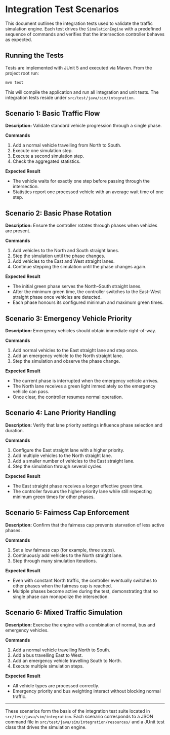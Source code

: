 # Integration Test Scenarios

This document outlines the integration tests used to validate the traffic simulation engine. Each test drives the `SimulationEngine` with a predefined sequence of commands and verifies that the intersection controller behaves as expected.

## Running the Tests

Tests are implemented with JUnit 5 and executed via Maven. From the project root run:

```bash
mvn test
```

This will compile the application and run all integration and unit tests. The integration tests reside under `src/test/java/sim/integration`.

## Scenario 1: Basic Traffic Flow
**Description:** Validate standard vehicle progression through a single phase.

**Commands**
1. Add a normal vehicle travelling from North to South.
2. Execute one simulation step.
3. Execute a second simulation step.
4. Check the aggregated statistics.

**Expected Result**
- The vehicle waits for exactly one step before passing through the intersection.
- Statistics report one processed vehicle with an average wait time of one step.

## Scenario 2: Basic Phase Rotation
**Description:** Ensure the controller rotates through phases when vehicles are present.

**Commands**
1. Add vehicles to the North and South straight lanes.
2. Step the simulation until the phase changes.
3. Add vehicles to the East and West straight lanes.
4. Continue stepping the simulation until the phase changes again.

**Expected Result**
- The initial green phase serves the North–South straight lanes.
- After the minimum green time, the controller switches to the East–West straight phase once vehicles are detected.
- Each phase honours its configured minimum and maximum green times.

## Scenario 3: Emergency Vehicle Priority
**Description:** Emergency vehicles should obtain immediate right-of-way.

**Commands**
1. Add normal vehicles to the East straight lane and step once.
2. Add an emergency vehicle to the North straight lane.
3. Step the simulation and observe the phase change.

**Expected Result**
- The current phase is interrupted when the emergency vehicle arrives.
- The North lane receives a green light immediately so the emergency vehicle can pass.
- Once clear, the controller resumes normal operation.

## Scenario 4: Lane Priority Handling
**Description:** Verify that lane priority settings influence phase selection and duration.

**Commands**
1. Configure the East straight lane with a higher priority.
2. Add multiple vehicles to the North straight lane.
3. Add a smaller number of vehicles to the East straight lane.
4. Step the simulation through several cycles.

**Expected Result**
- The East straight phase receives a longer effective green time.
- The controller favours the higher‑priority lane while still respecting minimum green times for other phases.

## Scenario 5: Fairness Cap Enforcement
**Description:** Confirm that the fairness cap prevents starvation of less active phases.

**Commands**
1. Set a low fairness cap (for example, three steps).
2. Continuously add vehicles to the North straight lane.
3. Step through many simulation iterations.

**Expected Result**
- Even with constant North traffic, the controller eventually switches to other phases when the fairness cap is reached.
- Multiple phases become active during the test, demonstrating that no single phase can monopolize the intersection.

## Scenario 6: Mixed Traffic Simulation
**Description:** Exercise the engine with a combination of normal, bus and emergency vehicles.

**Commands**
1. Add a normal vehicle travelling North to South.
2. Add a bus travelling East to West.
3. Add an emergency vehicle travelling South to North.
4. Execute multiple simulation steps.

**Expected Result**
- All vehicle types are processed correctly.
- Emergency priority and bus weighting interact without blocking normal traffic.

---
These scenarios form the basis of the integration test suite located in `src/test/java/sim/integration`. Each scenario corresponds to a JSON command file in `src/test/java/sim/integration/resources/` and a JUnit test class that drives the simulation engine.
